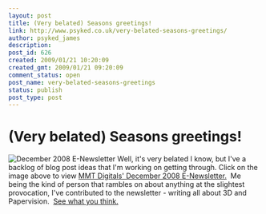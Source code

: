 ```yaml
---
layout: post
title: (Very belated) Seasons greetings!
link: http://www.psyked.co.uk/very-belated-seasons-greetings/
author: psyked_james
description: 
post_id: 626
created: 2009/01/21 10:20:09
created_gmt: 2009/01/21 09:20:09
comment_status: open
post_name: very-belated-seasons-greetings
status: publish
post_type: post
---
```


# (Very belated) Seasons greetings!

![December 2008 E-Newsletter](http://uploads.psyked.co.uk/2009/01/decembernewsletter.jpg) Well, it's very belated I know, but I've a backlog of blog post ideas that I'm working on getting through. Click on the image above to view [MMT Digitals' December 2008 E-Newsletter.](http://www.mmtdigital.co.uk/MMT_e-newsletters/December2008/December2008.html)  Me being the kind of person that rambles on about anything at the slightest provocation, I've contributed to the newsletter - writing all about 3D and Papervision.  [See what you think.](http://www.mmtdigital.co.uk/MMT_e-newsletters/December2008/papervision.html)